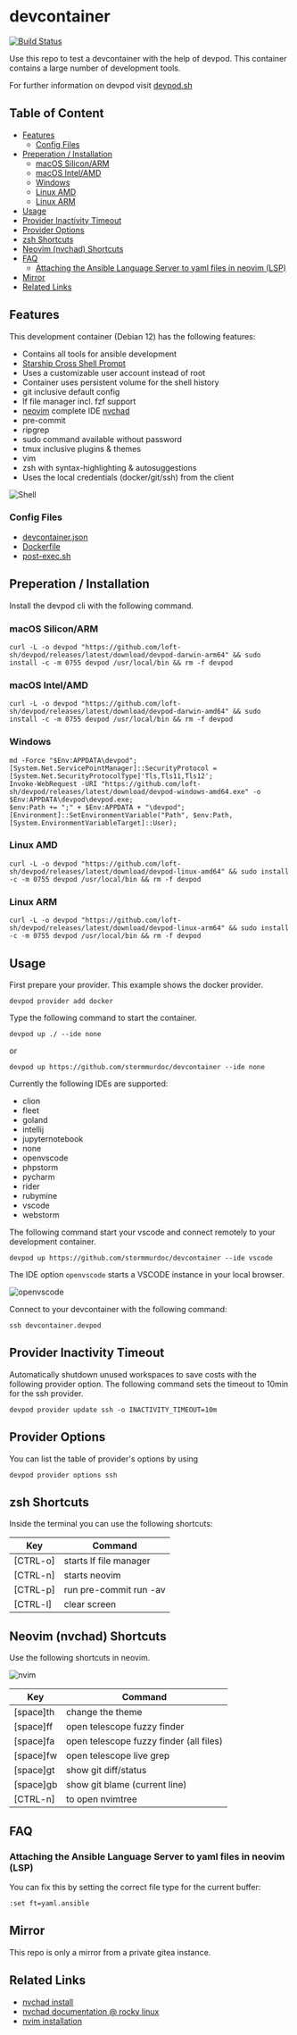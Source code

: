 # devcontainer

[![Build Status](https://ci.bueraner.de/api/badges/murdoc/devcontainer/status.svg)](https://ci.bueraner.de/murdoc/devcontainer)

Use this repo to test a devcontainer with the help of devpod.
This container contains a large number of development tools.

For further information on devpod visit
[devpod.sh](https://devpod.sh/docs/what-is-devpod)

## Table of Content

<!-- vim-markdown-toc GFM -->

* [Features](#features)
    * [Config Files](#config-files)
* [Preperation / Installation](#preperation--installation)
    * [macOS Silicon/ARM](#macos-siliconarm)
    * [macOS Intel/AMD](#macos-intelamd)
    * [Windows](#windows)
    * [Linux AMD](#linux-amd)
    * [Linux ARM](#linux-arm)
* [Usage](#usage)
* [Provider Inactivity Timeout](#provider-inactivity-timeout)
* [Provider Options](#provider-options)
* [zsh Shortcuts](#zsh-shortcuts)
* [Neovim (nvchad) Shortcuts](#neovim-nvchad-shortcuts)
* [FAQ](#faq)
    * [Attaching the Ansible Language Server to yaml files in neovim (LSP)](#attaching-the-ansible-language-server-to-yaml-files-in-neovim-lsp)
* [Mirror](#mirror)
* [Related Links](#related-links)

<!-- vim-markdown-toc -->

## Features

This development container (Debian 12) has the following
features:

* Contains all tools for ansible development
* [Starship Cross Shell Prompt](https://starship.rs/)
* Uses a customizable user account instead of root
* Container uses persistent volume for the shell history
* git inclusive default config
* lf file manager incl. fzf support
* [neovim](https://github.com/neovim/neovim) complete IDE [nvchad](https://nvchad.com/)
* pre-commit
* ripgrep
* sudo command available without password
* tmux inclusive plugins & themes
* vim
* zsh with syntax-highlighting & autosuggestions
* Uses the local credentials (docker/git/ssh) from the client

![Shell](.media/shell.png)

### Config Files

* [devcontainer.json](./.devcontainer/devcontainer.json)
* [Dockerfile](./.devcontainer/Dockerfile)
* [post-exec.sh](./.devcontainer/post-exec.sh)

## Preperation / Installation

Install the devpod cli with the following command.

### macOS Silicon/ARM

```shell
curl -L -o devpod "https://github.com/loft-sh/devpod/releases/latest/download/devpod-darwin-arm64" && sudo install -c -m 0755 devpod /usr/local/bin && rm -f devpod
```

### macOS Intel/AMD

```shell
curl -L -o devpod "https://github.com/loft-sh/devpod/releases/latest/download/devpod-darwin-amd64" && sudo install -c -m 0755 devpod /usr/local/bin && rm -f devpod
```

### Windows

```shell
md -Force "$Env:APPDATA\devpod"; [System.Net.ServicePointManager]::SecurityProtocol = [System.Net.SecurityProtocolType]'Tls,Tls11,Tls12';
Invoke-WebRequest -URI "https://github.com/loft-sh/devpod/releases/latest/download/devpod-windows-amd64.exe" -o $Env:APPDATA\devpod\devpod.exe;
$env:Path += ";" + $Env:APPDATA + "\devpod";
[Environment]::SetEnvironmentVariable("Path", $env:Path, [System.EnvironmentVariableTarget]::User);
```

### Linux AMD

```shell
curl -L -o devpod "https://github.com/loft-sh/devpod/releases/latest/download/devpod-linux-amd64" && sudo install -c -m 0755 devpod /usr/local/bin && rm -f devpod
```

### Linux ARM

```shell
curl -L -o devpod "https://github.com/loft-sh/devpod/releases/latest/download/devpod-linux-arm64" && sudo install -c -m 0755 devpod /usr/local/bin && rm -f devpod
```

## Usage

First prepare your provider. This example shows the
docker provider.

```shell
devpod provider add docker
```

Type the following command to start
the container.

```shell
devpod up ./ --ide none
```

or

```shell
devpod up https://github.com/stormmurdoc/devcontainer --ide none
```

Currently the following IDEs are supported:

* clion
* fleet
* goland
* intellij
* jupyternotebook
* none
* openvscode
* phpstorm
* pycharm
* rider
* rubymine
* vscode
* webstorm

The following command start your vscode and connect remotely to your
development container.

```shell
devpod up https://github.com/stormmurdoc/devcontainer --ide vscode
```

The IDE option `openvscode` starts a VSCODE instance in your local
browser.

![openvscode](.media/openvscode.png)

Connect to your devcontainer with the following command:

```shell
ssh devcontainer.devpod
```

## Provider Inactivity Timeout

Automatically shutdown unused workspaces to save costs with the following
provider option. The following command sets the timeout to 10min for
the ssh provider.

```shell
devpod provider update ssh -o INACTIVITY_TIMEOUT=10m
```

## Provider Options

You can list the table of provider's options by using

```shell
devpod provider options ssh
```

## zsh Shortcuts

Inside the terminal you can use the following
shortcuts:

| Key       | Command                 |
|-----------|-------------------------|
| [CTRL-o]  | starts lf file manager  |
| [CTRL-n]  | starts neovim           |
| [CTRL-p]  | run pre-commit run -av  |
| [CTRL-l]  | clear screen            |

## Neovim (nvchad) Shortcuts

Use the following shortcuts in neovim.

![nvim](./.media/devcontainer.png)

| Key        | Command                                  |
|------------|------------------------------------------|
| [space]th  | change the theme                         |
| [space]ff  | open telescope fuzzy finder              |
| [space]fa  | open telescope fuzzy finder (all files)  |
| [space]fw  | open telescope live grep                 |
| [space]gt  | show git diff/status                     |
| [space]gb  | show git blame (current line)            |
| [CTRL-n]   | to open nvimtree                         |

## FAQ

### Attaching the Ansible Language Server to yaml files in neovim (LSP)

You can fix this by setting the correct file type for the current buffer:

```vim
:set ft=yaml.ansible
```

## Mirror

This repo is only a mirror from a private gitea instance.

## Related Links

* [nvchad install](https://nvchad.com/docs/quickstart/install)
* [nvchad documentation @ rocky linux](https://docs.rockylinux.org/books/nvchad/)
* [nvim installation](https://github.com/neovim/neovim/blob/master/INSTALL.md)
